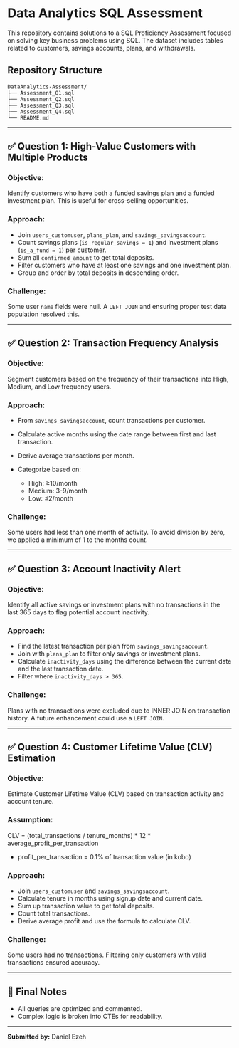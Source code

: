# Data Analytics SQL Assessment

This repository contains solutions to a SQL Proficiency Assessment focused on solving key business problems using SQL. The dataset includes tables related to customers, savings accounts, plans, and withdrawals.

## Repository Structure

```
DataAnalytics-Assessment/
├── Assessment_Q1.sql
├── Assessment_Q2.sql
├── Assessment_Q3.sql
├── Assessment_Q4.sql
└── README.md
```

---

## ✅ Question 1: High-Value Customers with Multiple Products

### Objective:

Identify customers who have both a funded savings plan and a funded investment plan. This is useful for cross-selling opportunities.

### Approach:

* Join `users_customuser`, `plans_plan`, and `savings_savingsaccount`.
* Count savings plans (`is_regular_savings = 1`) and investment plans (`is_a_fund = 1`) per customer.
* Sum all `confirmed_amount` to get total deposits.
* Filter customers who have at least one savings and one investment plan.
* Group and order by total deposits in descending order.

### Challenge:

Some user `name` fields were null. A `LEFT JOIN` and ensuring proper test data population resolved this.

---

## ✅ Question 2: Transaction Frequency Analysis

### Objective:

Segment customers based on the frequency of their transactions into High, Medium, and Low frequency users.

### Approach:

* From `savings_savingsaccount`, count transactions per customer.
* Calculate active months using the date range between first and last transaction.
* Derive average transactions per month.
* Categorize based on:

  * High: ≥10/month
  * Medium: 3-9/month
  * Low: ≤2/month

### Challenge:

Some users had less than one month of activity. To avoid division by zero, we applied a minimum of 1 to the months count.

---

## ✅ Question 3: Account Inactivity Alert

### Objective:

Identify all active savings or investment plans with no transactions in the last 365 days to flag potential account inactivity.

### Approach:

* Find the latest transaction per plan from `savings_savingsaccount`.
* Join with `plans_plan` to filter only savings or investment plans.
* Calculate `inactivity_days` using the difference between the current date and the last transaction date.
* Filter where `inactivity_days > 365`.

### Challenge:

Plans with no transactions were excluded due to INNER JOIN on transaction history. A future enhancement could use a `LEFT JOIN`.

---

## ✅ Question 4: Customer Lifetime Value (CLV) Estimation

### Objective:

Estimate Customer Lifetime Value (CLV) based on transaction activity and account tenure.

### Assumption:

CLV = (total\_transactions / tenure\_months) \* 12 \* average\_profit\_per\_transaction

* profit\_per\_transaction = 0.1% of transaction value (in kobo)

### Approach:

* Join `users_customuser` and `savings_savingsaccount`.
* Calculate tenure in months using signup date and current date.
* Sum up transaction value to get total deposits.
* Count total transactions.
* Derive average profit and use the formula to calculate CLV.

### Challenge:

Some users had no transactions. Filtering only customers with valid transactions ensured accuracy.

---

## 🏁 Final Notes

* All queries are optimized and commented.
* Complex logic is broken into CTEs for readability.


---

**Submitted by:** Daniel Ezeh

